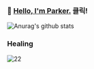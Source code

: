 ### :wave: [Hello, I'm Parker.](https://www.notion.so/Hello-I-m-Parker-5b684de31c474a52bd093b8211802a65) 클릭!

![Anurag's github stats](https://github-readme-stats.vercel.app/api?username=parker1609&show_icons=true&theme=radical)


### Healing

![22](https://user-images.githubusercontent.com/34755287/113077391-066cf980-920c-11eb-9f98-98da4c6dee99.gif)
